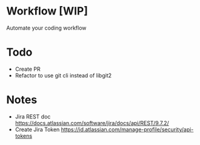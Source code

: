 # Workflow [WIP]
Automate your coding workflow

# Todo
* Create PR
* Refactor to use git cli instead of libgit2

# Notes

* Jira REST doc https://docs.atlassian.com/software/jira/docs/api/REST/9.7.2/
* Create Jira Token https://id.atlassian.com/manage-profile/security/api-tokens